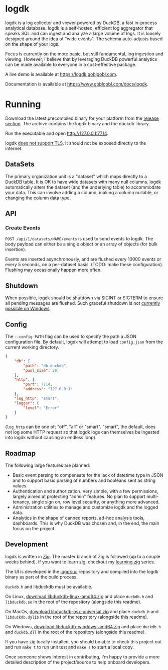 # logdk
logdk is a log collector and viewer powered by DuckDB, a fast in-process analytical database. logdk is a self-hosted, efficient log aggregator that speaks SQL and can ingest and analyze a large volume of logs. It is loosely designed around the idea of "wide events". The schema auto-adjusts based on the shape of your logs.

Focus is currently on the more basic, but still fundamental, log ingestion and viewing. However, I believe that by leveraging DuckDB powerful analytics can be made available to everyone in a cost-effective package.

A live demo is available at <https://logdk.goblgobl.com>.

Documentation is available at <https://www.goblgobl.com/docs/logdk>.

# Running
Download the latest precompiled binary for your platform from the [release section](https://github.com/karlseguin/logdk/releases). The archive contains the logdk binary and the duckdb library.

Run the executable and open http://127.0.0.1:7714.

logdk [does not support TLS](https://github.com/ziglang/zig/issues/14171). It should not be exposed directly to the internet.

## DataSets
The primary organization unit is a "dataset" which maps directly to a DuckDB table. It is OK to have wide datasets with many null columns. logdk automatically alters the dataset (and the underlying table) to accommodate your data. This can involve adding a column, making a column nullable, or changing the column data type.

## API

### Create Events
`POST /api/1/datasets/NAME/events` is used to send events to logdk. The body payload can either be a single object or an array of objects (for bulk insertion).

Events are inserted asynchronously, and are flushed every 10000 events or every 5 seconds, on a per-dataset basis. (TODO: make these configuration). Flushing may occasionally happen more often. 

## Shutdown
When possible, logdk should be shutdown via SIGINT or SIGTERM to ensure all pending messages are flushed. Such graceful shutdown is not [currently possible on Windows](https://github.com/karlseguin/logdk/issues/1).

## Config
The `--config PATH` flag can be used to specify the path a JSON configuration file. By default, logdk will attempt to load `config.json` from the current working directory.

```json
{
    "db": {
        "path": "db.duckdb",
        "pool_size": 20,
    },
    "http": {
        "port": 7714,
        "address": "127.0.0.1"
    },
    "log_http": "smart", 
    "logger": {
        "level": "Error"
    }
}
```

(`log_http` can be one of; "off", "all" or "smart". "smart", the default, does not log some HTTP request so that logdk logs can themselves be ingested into logdk without causing an endless loop).



## Roadmap
The following large features are planned:
* Basic event parsing to compensate for the lack of datetime type in JSON and to support basic parsing of numbers and booleans sent as string values.
* Authentication and authorization. Very simple, with a few permissions, largely aimed at protecting "admin" features. No plan to support multi-tenancy, single sign on, row level security, or anything more advanced.
* Administration utilities to manage and customize logdk and the logged data.
* Analytics in the shape of canned reports, ad-hoc analysis tools, dashboards. This is why DuckDB was chosen and, in the end, the main focus on the project.

## Development
logdk is written in [Zig](https://ziglang.org/). The master branch of Zig is followed (up to a couple weeks behind). If you want to learn zig, checkout my [learning zig](https://www.openmymind.net/learning_zig/) series.

The UI is developed in the [logdk-ui](https://github.com/karlseguin/logdk-ui) repository and compiled into the logdk binary as part of the build process.

`duckdb.h` and libduckdb must be available. 

On Linux, [download libduckdb-linux-amd64.zip](https://github.com/duckdb/duckdb/releases/download/v0.10.2/libduckdb-linux-amd64.zip) and place `duckdb.h` and `libduckdb.so` in the root of the repository (alongside this readme).

On MacOs, [download libduckdb-osx-universal.zip](https://github.com/duckdb/duckdb/releases/download/v0.10.2/libduckdb-osx-universal.zip) and place `duckdb.h` and `libduckdb.dylib` in the root of the repository (alongside this readme). 

On Windows, [download libduckdb-windows-amd64.zip](https://github.com/duckdb/duckdb/releases/download/v0.10.2/libduckdb-windows-amd64.zip) and  place `duckdb.h` and `duckdb.dll` in the root of the repository (alongside this readme). 

If you have zig locally installed, you should be able to check this project out and run `make t` to run unit test and `make s` to start a local copy.

Once someone shows interest in contributing, I'm happy to provide a more detailed description of the project/source to help onboard developers.
